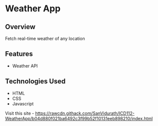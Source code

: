 # Weather App

## Overview
Fetch real-time weather of any location

## Features
* Weather API

## Technologies Used
* HTML
* CSS
* Javascript

Visit this site - https://rawcdn.githack.com/SanVidurath/ICD112-WeatherApp/b04d880f021ba6492c3f99b52f10131eeb898210/index.html
